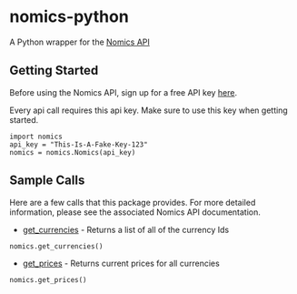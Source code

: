 # nomics-python
A Python wrapper for the [Nomics API](http://docs.nomics.com/)


## Getting Started
Before using the Nomics API, sign up for a free API key [here](https://p.nomics.com/cryptocurrency-bitcoin-api).

Every api call requires this api key. Make sure to use this key when getting started. 
```
import nomics
api_key = "This-Is-A-Fake-Key-123"
nomics = nomics.Nomics(api_key)
```

## Sample Calls
Here are a few calls that this package provides. For more detailed information, please see the associated Nomics API documentation. 

* [get_currencies](http://docs.nomics.com/#tag/Currencies) - Returns a list of all of the currency Ids
```
nomics.get_currencies()
```

* [get_prices](http://docs.nomics.com/#operation/getPrices) - Returns current prices for all currencies
```
nomics.get_prices()
```
